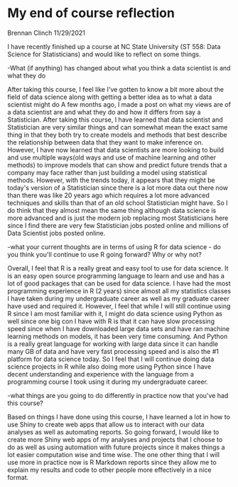# My end of course reflection

Brennan Clinch
11/29/2021

I have recently finished up a course at NC State University (ST 558: Data Science for Statisticians) and would like to reflect on some things.

-What (if anything) has changed about what you think a data scientist is and what they do

After taking this course, I feel like I've gotten to know a bit more about the field of data science along with getting a better idea as to what a data scientist might do
A few months ago, I made a post on what my views are of a data scientist are and what they do and how it differs from say a Statistician. After taking this course, I have learned 
that data scientist and Statistician are very similar things and can somewhat mean the exact same thing in that they both try to create models and methods that best describe the 
relationship between data that they want to make inference on. However, I have now learned that data scientists are more looking to build and use multiple ways(old ways and use of 
machine learning and other methods) to improve models that can show and predict future trends that a company may face rather than just building a model using statistical methods. 
However, with the trends today, it appears that they might be today's version of a Statistician since there is a lot more data out there now than there was like 20 years ago which 
requires a lot more advanced techniques and skills than that of an old school Statistician might have. So I do think that they almost mean the same thing although data science is 
more advanced and is just the modern job replacing most Statisticians here since I find there are very few Statistician jobs posted online and millions of Data Scientist jobs 
posted online.

-what your current thoughts are in terms of using R for data science - do you think you'll continue to use R going forward?  Why or why not?

Overall, I feel that R is a really great and easy tool to use for data science. It is an easy open source programming language to learn and use and has a lot of good packages that 
can be used for data science. I have had the most programming experience in R (2 years) since almost all my statistics classes I have taken during my undergraduate career as well
as my graduate career have used and required it. However, I feel that while I will still continue using R since I am most familiar with it, I might do data science using Python as 
well since one big con I have with R is that it can have slow processing speed since when I have downloaded large data sets and have ran machine learning methods on models, it has 
been very time consuming. And Python is a really great language for working with large data since it can handle many GB of data and have very fast processing speed and is also the 
#1 platform for data science today. So I feel that I will continue doing data science projects in R while also doing more using Python since I have decent understanding and 
experience with the language from a programming course I took using it during my undergraduate career. 

-what things are you going to do differently in practice now that you've had this course?

Based on things I have done using this course, I have learned a lot in how to use Shiny to create web apps that allow us to interact with our data analyses as well as automating 
reports. So going forward, I would like to create more Shiny web apps of my analyses and projects that I choose to do as well as using automation with future projects since it 
makes things a lot easier computation wise and time wise. The one other thing that I will use more in practice now is R Markdown reports since they allow me to explain my results 
and code to other people more effectively in a nice format.
